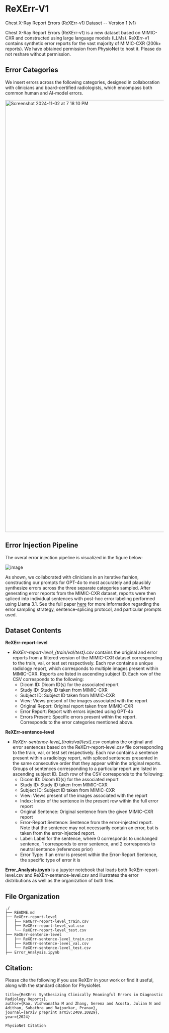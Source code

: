 # ReXErr-V1

Chest X-Ray Report Errors (ReXErr-v1) Dataset -- Version 1 (v1)

Chest X-Ray Report Errors (ReXErr-v1) is a new dataset based on MIMIC-CXR and constructed using large language models (LLMs). ReXErr-v1 contains synthetic error reports for the vast majority of MIMIC-CXR (200k+ reports). We have obtained permission from PhysioNet to host it. Please do not reshare without permission.

## Error Categories

We insert errors across the following categories, designed in collaboration with clinicians and board-certified radiologists, which encompass both common human and AI-model errors.

<img width="1367" alt="Screenshot 2024-11-02 at 7 18 10 PM" src="https://github.com/user-attachments/assets/4c17023e-a44a-406f-8cc1-91f48bde3602">

## Error Injection Pipeline

The overal error injection pipeline is visualized in the figure below:

![image](https://github.com/user-attachments/assets/ac3c4fbf-4c23-43f9-9083-501a555e87d8)

As shown, we collaborated with clinicians in an iterative fashion, constructing our prompts for GPT-4o to most accurately and plausibly synthesize errors across the three separate categories sampled. After generating error reports from the MIMIC-CXR dataset, reports were then spliced into individual sentences with post-hoc error labeling performed using Llama 3.1. See the full paper [here](https://arxiv.org/abs/2409.10829) for more information regarding the error sampling strategy, sentence-splicing protocol, and particular prompts used.

## Dataset Contents

**ReXErr-report-level**
  - *ReXErr-report-level_{train/val/test}.csv* contains the original and error reports from a filtered version of the MIMIC-CXR dataset corresponding to the train, val, or test set respectively. Each row contains a unique radiology report, which corresponds to multiple images present within MIMIC-CXR. Reports are listed in ascending subject ID. Each row of the CSV corresponds to the following:
    - Dicom ID: Dicom ID(s) for the associated report
    - Study ID: Study ID taken from MIMIC-CXR
    - Subject ID: Subject ID taken from MIMIC-CXR
    - View: Views present of the images associated with the report
    - Original Report: Original report taken from MIMIC-CXR
    - Error Report: Report with errors injected using GPT-4o
    - Errors Present: Specific errors present within the report. Corresponds to the error categories mentioned above.

**ReXErr-sentence-level**
  - *ReXErr-sentence-level_{train/val/test}.csv* contains the original and error sentences based on the  ReXErr-report-level.csv file corresponding to the train, val, or test set respectively. Each row contains a sentence present within a radiology report, with spliced sentences presented in the same consecutive order that they appear within the original reports. Groups of sentences corresponding to a particular report are listed in ascending subject ID. Each row of the CSV corresponds to the following:
    - Dicom ID: Dicom ID(s) for the associated report
    - Study ID: Study ID taken from MIMIC-CXR
    - Subject ID: Subject ID taken from MIMIC-CXR
    - View: Views present of the images associated with the report
    - Index: Index of the sentence in the present row within the full error report
    - Original Sentence: Original sentence from the given MIMIC-CXR report
    - Error-Report Sentence: Sentence from the error-injected report. Note that the sentence may not necessarily contain an error, but is taken from the error-injected report.
    - Label: Label for the sentence, where 0 corresponds to unchanged sentence, 1 corresponds to error sentence, and 2 corresponds to neutral sentence (references prior)
    - Error Type: If an error is present within the Error-Report Sentence, the specific type of error it is

**Error_Analysis.ipynb** is a jupyter notebook that loads both ReXErr-report-level.csv and ReXErr-sentence-level.csv and illustrates the error distributions as well as the organization of both files.  

## File Organization

```
./
├── README.md
├── ReXErr-report-level
│   ├── ReXErr-report-level_train.csv
│   ├── ReXErr-report-level_val.csv
│   └── ReXErr-report-level_test.csv
├── ReXErr-sentence-level
│   ├── ReXErr-sentence-level_train.csv
│   ├── ReXErr-sentence-level_val.csv
│   └── ReXErr-sentence-level_test.csv
├── Error_Analysis.ipynb
```

## Citation:

Please cite the following if you use ReXErr in your work or find it useful, along with the standard citation for PhysioNet.

```
title={ReXErr: Synthesizing Clinically Meaningful Errors in Diagnostic Radiology Reports},
author={Rao, Vishwanatha M and Zhang, Serena and Acosta, Julian N and Adithan, Subathra and Rajpurkar, Pranav},
journal={arXiv preprint arXiv:2409.10829},
year={2024}
```

```
PhysioNet Citation
```

